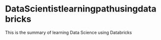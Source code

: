 # DataScientistlearningpathusingdatabricks
This is the summary of learning Data Science using Databricks
